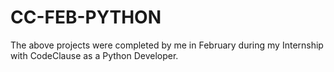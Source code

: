 # CC-FEB-PYTHON
 The above projects were completed by me in February during my Internship with CodeClause as a Python Developer.
